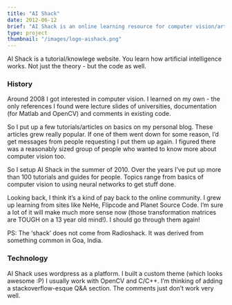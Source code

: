 ```yaml
---
title: "AI Shack"
date: 2012-06-12
brief: "AI Shack is an online learning resource for computer vision/artificail intelligence. ~2000 people visit it everyday. Based on popular tutorial websites I learned from."
type: project
thumbnail: "/images/logo-aishack.png"
---
```


AI Shack is a tutorial/knowlege website. You learn how artificial intelligence works. Not just the theory - but the code as well.

### History
Around 2008 I got interested in computer vision. I learned on my own - the only references I found were lecture slides of universities, documentation (for Matlab and OpenCV) and comments in existing code.

So I put up a few tutorials/articles on basics on my personal blog. These articles grew really popular. If one of them went down for some reason, I’d get messages from people requesting I put them up again. I figured there was a reasonably sized group of people who wanted to know more about computer vision too.

So I setup AI Shack in the summer of 2010. Over the years I’ve put up more than 100 tutorials and guides for people. Topics range from basics of computer vision to using neural networks to get stuff done.

Looking back, I think it’s a kind of pay back to the online community. I grew up learning from sites like NeHe, Flipcode and Planet Source Code. I’m sure a lot of it will make much more sense now (those transformation matrices are TOUGH on a 13 year old mind!). I should go through them again!

PS: The ‘shack’ does not come from Radioshack. It was derived from something common in Goa, India.

### Technology
AI Shack uses wordpress as a platform. I built a custom theme (which looks awesome :P) I usually work with OpenCV and C/C++. I’m thinking of adding a stackoverflow-esque Q&A section. The comments just don’t work very well.

